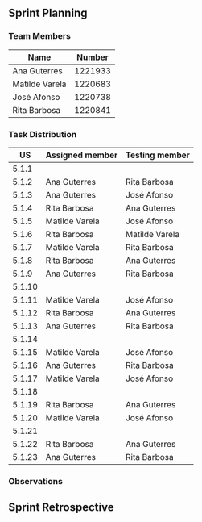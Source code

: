 ## Sprint Planning

### Team Members

| Name           | Number    |
|----------------|-----------|
| Ana Guterres   | 1221933   |
| Matilde Varela | 1220683   |
| José Afonso    | 1220738   |
| Rita Barbosa   | 1220841   |

### Task Distribution

| US     | Assigned member | Testing member |
|--------|-----------------|----------------|
| 5.1.1  |                 |                |
| 5.1.2  | Ana Guterres    | Rita Barbosa   |
| 5.1.3  | Ana Guterres    | José Afonso    |
| 5.1.4  | Rita Barbosa    | Ana Guterres   |
| 5.1.5  | Matilde Varela  | José Afonso    |
| 5.1.6  | Rita Barbosa    | Matilde Varela |
| 5.1.7  | Matilde Varela  | Rita Barbosa   |
| 5.1.8  | Rita Barbosa    | Ana Guterres   |
| 5.1.9  | Ana Guterres    | Rita Barbosa   |
| 5.1.10 |                 |                |
| 5.1.11 | Matilde Varela  | José Afonso    |
| 5.1.12 | Rita Barbosa    | Ana Guterres   |
| 5.1.13 | Ana Guterres    | Rita Barbosa   |
| 5.1.14 |                 |                |
| 5.1.15 | Matilde Varela  | José Afonso    |
| 5.1.16 | Ana Guterres    | Rita Barbosa   |
| 5.1.17 | Matilde Varela  | José Afonso    |
| 5.1.18 |                 |                |
| 5.1.19 | Rita Barbosa    | Ana Guterres   |
| 5.1.20 | Matilde Varela  | José Afonso    |
| 5.1.21 |                 |                |
| 5.1.22 | Rita Barbosa    | Ana Guterres   |
| 5.1.23 | Ana Guterres    | Rita Barbosa   |


### Observations

## Sprint Retrospective
